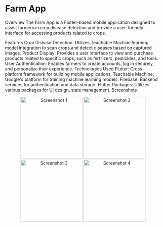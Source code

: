# Farm App
Overview
The Farm App is a Flutter-based mobile application designed to assist farmers in crop disease detection and provide a user-friendly interface for accessing products related to crops.

Features
Crop Disease Detection: Utilizes Teachable Machine learning model integration to scan crops and detect diseases based on captured images.
Product Display: Provides a user interface to view and purchase products related to specific crops, such as fertilizers, pesticides, and tools.
User Authentication: Enables farmers to create accounts, log in securely, and personalize their experience.
Technologies Used
Flutter: Cross-platform framework for building mobile applications.
Teachable Machine: Google's platform for training machine learning models.
Firebase: Backend services for authentication and data storage.
Flutter Packages: Utilizes various packages for UI design, state management.
Screenshots
<div align="center">
  <img src="![505fe0a9-aee0-4272-8a54-4d04b65fa900](https://github.com/kharsh807/farmApp/assets/121211344/0b920b49-39f2-459b-86d2-c9415118c8e9)" alt="Screenshot 1" width="200"/>
  <img src="screenshots/screenshot2.png" alt="Screenshot 2" width="200"/>
  <img src="screenshots/screenshot3.png" alt="Screenshot 3" width="200"/>
  <img src="screenshots/screenshot4.png" alt="Screenshot 4" width="200"/>
</div>
